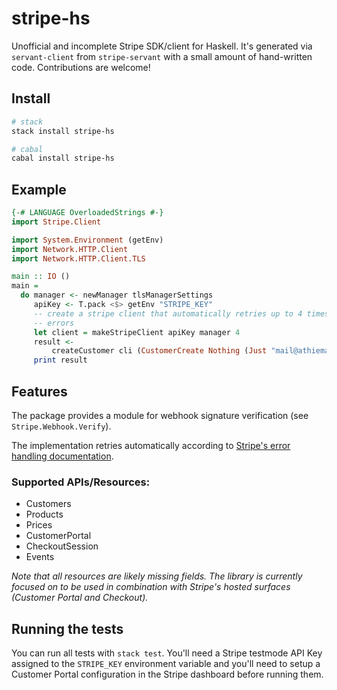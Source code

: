 # stripe-hs

Unofficial and incomplete Stripe SDK/client for Haskell. It's generated via `servant-client` from `stripe-servant` with a small amount of hand-written code. Contributions are welcome!

## Install

``` sh
# stack
stack install stripe-hs

# cabal
cabal install stripe-hs
```

## Example

``` haskell
{-# LANGUAGE OverloadedStrings #-}
import Stripe.Client

import System.Environment (getEnv)
import Network.HTTP.Client
import Network.HTTP.Client.TLS

main :: IO ()
main =
  do manager <- newManager tlsManagerSettings
     apiKey <- T.pack <$> getEnv "STRIPE_KEY"
     -- create a stripe client that automatically retries up to 4 times on network
     -- errors
     let client = makeStripeClient apiKey manager 4
     result <-
         createCustomer cli (CustomerCreate Nothing (Just "mail@athiemann.net"))
     print result
```

## Features

The package provides a module for webhook signature verification (see `Stripe.Webhook.Verify`).

The implementation retries automatically according to [Stripe's error handling documentation](https://stripe.com/docs/error-handling#safely-retrying-requests-with-idempotency).

### Supported APIs/Resources:

* Customers
* Products
* Prices
* CustomerPortal
* CheckoutSession
* Events

*Note that all resources are likely missing fields. The library is currently focused on to be used in combination with Stripe's hosted surfaces (Customer Portal and Checkout).*

## Running the tests

You can run all tests with `stack test`. You'll need a Stripe testmode API Key assigned to the `STRIPE_KEY` environment variable and you'll need to setup a Customer Portal configuration in the Stripe dashboard before running them.
